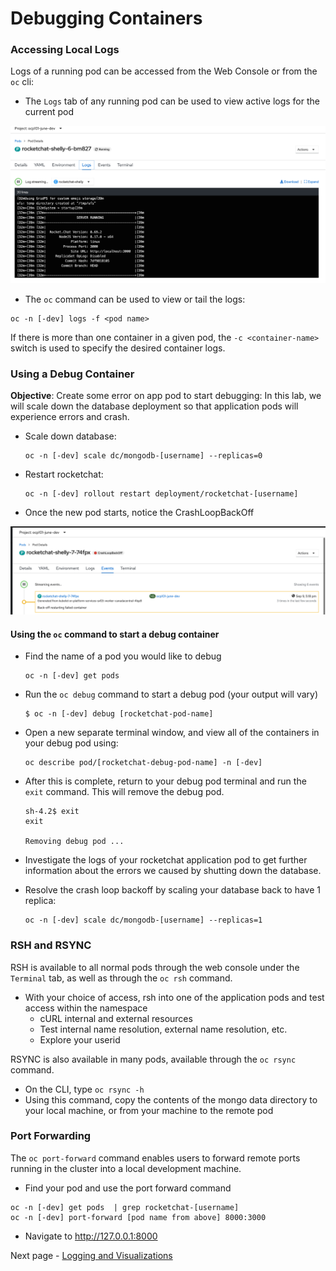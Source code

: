 # Debugging Containers

### Accessing Local Logs
Logs of a running pod can be accessed from the Web Console or from the `oc` cli: 

- The `Logs` tab of any running pod can be used to view active logs for the current pod

<kbd>![](./images/09_debugging_00.png)</kbd>

- The `oc` command can be used to view or tail the logs: 

```
oc -n [-dev] logs -f <pod name>
```
If there is more than one container in a given pod, the `-c <container-name>` switch is used to specify the desired container logs. 

### Using a Debug Container

__Objective__: Create some error on app pod to start debugging:
In this lab, we will scale down the database deployment so that application pods will experience errors and crash.
- Scale down database:  
    ```
    oc -n [-dev] scale dc/mongodb-[username] --replicas=0
    ```
- Restart rocketchat:
    ```
    oc -n [-dev] rollout restart deployment/rocketchat-[username]
    ```
- Once the new pod starts, notice the CrashLoopBackOff

<kbd>![](./images/09_debugging_01.png)</kbd>

#### Using the `oc` command to start a debug container

- Find the name of a pod you would like to debug 
    ```
    oc -n [-dev] get pods
    ```
- Run the `oc debug` command to start a debug pod (your output will vary)
    ```
    $ oc -n [-dev] debug [rocketchat-pod-name]
    ```
- Open a new separate terminal window, and view all of the containers in your debug pod using:
    ```
    oc describe pod/[rocketchat-debug-pod-name] -n [-dev]
    ```

- After this is complete, return to your debug pod terminal and run the `exit` command. This will remove the debug pod.
    ```
    sh-4.2$ exit
    exit

    Removing debug pod ...
    ```
- Investigate the logs of your rocketchat application pod to get further information about the errors we caused by shutting down the database. 

- Resolve the crash loop backoff by scaling your database back to have 1 replica: 
    ```
    oc -n [-dev] scale dc/mongodb-[username] --replicas=1
    ```

### RSH and RSYNC
RSH is available to all normal pods through the web console under the `Terminal` tab, as well as through the 
`oc rsh` command. 

- With your choice of access, rsh into one of the application pods and test access within the namespace
    - cURL internal and external resources
    - Test internal name resolution, external name resolution, etc. 
    - Explore your userid

RSYNC is also available in many pods, available through the `oc rsync` command. 
- On the CLI, type `oc rsync -h` 
- Using this command, copy the contents of the mongo data directory to your local machine, or from your machine to the remote pod


### Port Forwarding
The `oc port-forward` command enables users to forward remote ports running in the cluster
into a local development machine. 

- Find your pod and use the port forward command

```
oc -n [-dev] get pods  | grep rocketchat-[username]
oc -n [-dev] port-forward [pod name from above] 8000:3000
```

- Navigate to http://127.0.0.1:8000

Next page - [Logging and Visualizations](./12_logging_and_visualizations.md)

